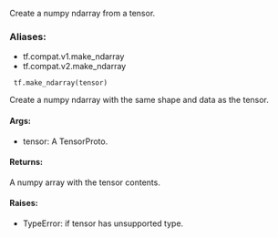 Create a numpy ndarray from a tensor.
### Aliases:
- tf.compat.v1.make_ndarray
- tf.compat.v2.make_ndarray

```
 tf.make_ndarray(tensor)
```
Create a numpy ndarray with the same shape and data as the tensor.
#### Args:
- tensor: A TensorProto.
#### Returns:
A numpy array with the tensor contents.
#### Raises:
- TypeError: if tensor has unsupported type.
